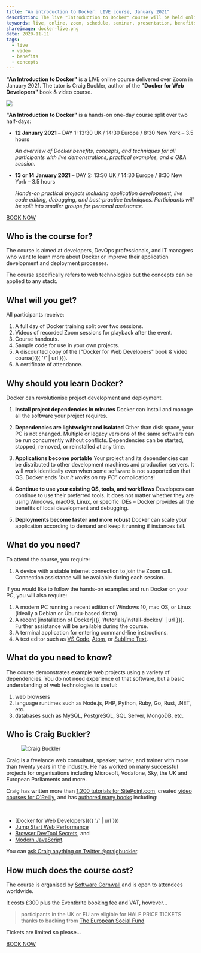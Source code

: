 ```yaml
---
title: "An introduction to Docker: LIVE course, January 2021"
description: The live "Introduction to Docker" course will be held online in January 2021. Learn the benefits Docker and how to use it in your own projects.
keywords: live, online, zoom, schedule, seminar, presentation, benefits, apply
shareimage: docker-live.png
date: 2020-11-11
tags:
  - live
  - video
  - benefits
  - concepts
---
```


<aside>

**"An Introduction to Docker"** is a LIVE online course delivered over Zoom in January 2021. The tutor is Craig Buckler, author of the **"Docker for Web Developers"** book & video course.

</aside>

<img src="/images/docker-animated.svg" aria-labelledby="titlemain" style="max-width:25em" inline />

**"An Introduction to Docker"** is a hands-on one-day course split over two half-days:

* **12 January 2021** &ndash; DAY 1:
  13:30 UK / 14:30 Europe / 8:30 New York &ndash; 3.5 hours

  *An overview of Docker benefits, concepts, and techniques for all participants with live demonstrations, practical examples, and a Q&A session.*

* **13 or 14 January 2021** &ndash; DAY 2:
  13:30 UK / 14:30 Europe / 8:30 New York &ndash; 3.5 hours

  *Hands-on practical projects including application development, live code editing, debugging, and best-practice techniques. Participants will be split into smaller groups for personal assistance.*

<p><a data-view="booklive" href="https://www.eventbrite.co.uk/e/an-introduction-to-docker-tickets-128105118859?aff=ebdssbeac" class="button">BOOK NOW</a></p>


## Who is the course for?

The course is aimed at developers, DevOps professionals, and IT managers who want to learn more about Docker or improve their application development and deployment processes.

The course specifically refers to web technologies but the concepts can be applied to any stack.


## What will you get?

All participants receive:

1. A full day of Docker training split over two sessions.
1. Videos of recorded Zoom sessions for playback after the event.
1. Course handouts.
1. Sample code for use in your own projects.
1. A discounted copy of the ["Docker for Web Developers" book & video course]({{ '/' | url }}).
1. A certificate of attendance.


## Why should you learn Docker?

Docker can revolutionise project development and deployment.

1. **Install project dependencies in minutes**
   Docker can install and manage all the software your project requires.

1. **Dependencies are lightweight and isolated**
   Other than disk space, your PC is not changed. Multiple or legacy versions of the same software can be run concurrently without conflicts. Dependencies can be started, stopped, removed, or reinstalled at any time.

1. **Applications become portable**
   Your project and its dependencies can be distributed to other development machines and production servers. It will work identically even when some software is not supported on that OS. Docker ends *"but it works on my PC"* complications!

1. **Continue to use your existing OS, tools, and workflows**
   Developers can continue to use their preferred tools. It does not matter whether they are using Windows, macOS, Linux, or specific IDEs &ndash; Docker provides all the benefits of local development and debugging.

1. **Deployments become faster and more robust**
   Docker can scale your application according to demand and keep it running if instances fail.


## What do you need?

To attend the course, you require:

1. A device with a stable internet connection to join the Zoom call. Connection assistance will be available during each session.

If you would like to follow the hands-on examples and run Docker on your PC, you will also require:

1. A modern PC running a recent edition of Windows 10, mac OS, or Linux (ideally a Debian or Ubuntu-based distro).
1. A recent [installation of Docker]({{ '/tutorials/install-docker/' | url }}). Further assistance will be available during the course.
1. A terminal application for entering command-line instructions.
1. A text editor such as [VS Code](https://code.visualstudio.com/), [Atom](https://atom.io/), or [Sublime Text](https://www.sublimetext.com/).


## What do you need to know?

The course demonstrates example web projects using a variety of dependencies. You do not need experience of that software, but a basic understanding of web technologies is useful:

1. web browsers
1. language runtimes such as Node.js, PHP, Python, Ruby, Go, Rust, .NET, etc.
1. databases such as MySQL, PostgreSQL, SQL Server, MongoDB, etc.


## Who is Craig Buckler?

<figure class="imgcircle" title="Craig Buckler">
  <img src="{{ '/images/craig.webp' | url }}" alt="Craig Buckler" />
</figure>

Craig is a freelance web consultant, speaker, writer, and trainer with more than twenty years in the industry. He has worked on many successful projects for organisations including Microsoft, Vodafone, Sky, the UK and European Parliaments and more.

Craig has written more than [1,200 tutorials for SitePoint.com](https://www.sitepoint.com/author/craig-buckler/), created [video courses for O'Reilly](https://www.oreilly.com/people/craig-buckler/), and has [authored many books](https://www.amazon.co.uk/shop/craigbuckler) including:

<br clear="all" />

* [Docker for Web Developers]({{ '/' | url }})
* [Jump Start Web Performance](https://amzn.to/3l1BCNc)
* [Browser DevTool Secrets](https://www.sitepoint.com/premium/books/browser-devtool-secrets), and
* [Modern JavaScript](https://amzn.to/2Q9M5YI).

You can [ask Craig anything on Twitter @craigbuckler](https://twitter.com/craigbuckler).


## How much does the course cost?

The course is organised by [Software Cornwall](https://softwarecornwall.org/news/skills-and-training-news/employer-led-skills-news/an-introduction-to-docker/) and is open to attendees worldwide.

It costs £300 plus the Eventbrite booking fee and VAT, however&hellip;

> participants in the UK or EU are eligible for HALF PRICE TICKETS thanks to backing from [The European Social Fund](https://ec.europa.eu/esf/)

Tickets are limited so please&hellip;

<p><a data-view="booklive" href="https://www.eventbrite.co.uk/e/an-introduction-to-docker-tickets-128105118859?aff=ebdssbeac" class="button">BOOK NOW</a></p>
